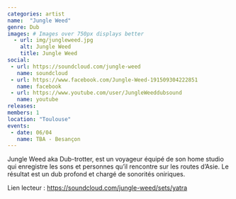 ```yaml
---
categories: artist
name:  "Jungle Weed"
genre: Dub
images: # Images over 750px displays better
  - url: img/jungleweed.jpg
    alt: Jungle Weed
    title: Jungle Weed
social:
 - url: https://soundcloud.com/jungle-weed
   name: soundcloud
 - url: https://www.facebook.com/Jungle-Weed-191509304222851
   name: facebook
 - url: https://www.youtube.com/user/JungleWeeddubsound
   name: youtube
releases:
members: 1
location: "Toulouse"
events:
 - date: 06/04
   name: TBA - Besançon
---
```

Jungle Weed aka Dub-trotter, est un voyageur équipé de son home studio qui enregistre les sons et personnes qu’il rencontre sur les routes d’Asie. Le résultat est un dub profond et chargé de sonorités oniriques.

Lien lecteur : https://soundcloud.com/jungle-weed/sets/yatra